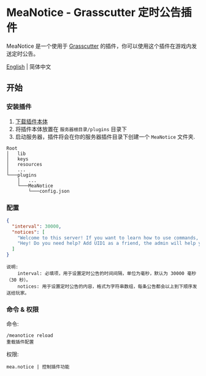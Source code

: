 # MeaNotice - Grasscutter 定时公告插件
MeaNotice 是一个使用于 [Grasscutter](https://github.com/Grasscutters/Grasscutter) 的插件，你可以使用这个插件在游戏内发送定时公告。

[English](./README.md) | 简体中文

## 开始
### 安装插件
1. [下载插件本体](https://github.com/Coooookies/MeaNotice/releases)
2. 将插件本体放置在 `服务器根目录/plugins` 目录下
3. 启动服务器，插件将会在你的服务器插件目录下创建一个 `MeaNotice` 文件夹.
```
Root
│   lib
│   keys
│   resources
│   ...
└───plugins
    │   ...
    └───MeaNotice
        └───config.json
```

### 配置
```json
{
  "interval": 30000,
  "notices": [
    "Welcome to this server! If you want to learn how to use commands, please type /help in chatroom.",
    "Hey! Do you need help? Add UID1 as a friend, the admin will help you."
  ]
}
```
```
说明:
    interval: 必填项，用于设置定时公告的时间间隔，单位为毫秒，默认为 30000 毫秒（30 秒）。
    notices: 用于设置定时公告的内容，格式为字符串数组，每条公告都会以上到下顺序发送给玩家。
```

### 命令 & 权限
命令:
```
/meanotice reload
重载插件配置
```

权限:
```
mea.notice | 控制插件功能
```
